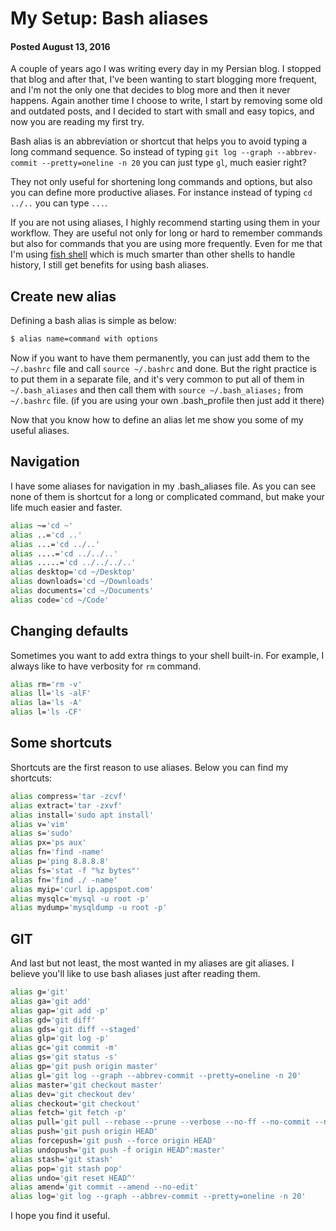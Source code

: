 # My Setup: Bash aliases
#### Posted August 13, 2016

A couple of years ago I was writing every day in my Persian blog. I stopped that blog and after that, I've been wanting to start blogging more frequent, and I'm not the only one that decides to blog more and then it never happens. Again another time I choose to write, I start by removing some old and outdated posts, and I decided to start with small and easy topics, and now you are reading my first try.

Bash alias is an abbreviation or shortcut that helps you to avoid typing a long command sequence. So instead of typing `git log --graph --abbrev-commit --pretty=oneline -n 20` you can just type `gl`, much easier right?

They not only useful for shortening long commands and options, but also you can define more productive aliases. For instance instead of typing `cd ../..` you can type `...`.

If you are not using aliases, I highly recommend starting using them in your workflow. They are useful not only for long or hard to remember commands but also for commands that you are using more frequently. Even for me that I'm using [fish shell](https://fishshell.com) which is much smarter than other shells to handle history, I still get benefits for using bash aliases.

## Create new alias

Defining a bash alias is simple as below:

```bash
$ alias name=command with options
```

Now if you want to have them permanently, you can just add them to the `~/.bashrc` file and call `source ~/.bashrc` and done. But the right practice is to put them in a separate file, and it's very common to put all of them in `~/.bash_aliases` and then call them with `source ~/.bash_aliases;` from `~/.bashrc` file. (if you are using your own .bash_profile then just add it there)

Now that you know how to define an alias let me show you some of my useful aliases.

## Navigation
I have some aliases for navigation in my .bash_aliases file. As you can see none of them is shortcut for a long or complicated command, but make your life much easier and faster.

```bash
alias ~='cd ~'
alias ..='cd ..'
alias ...='cd ../..'
alias ....='cd ../../..'
alias .....='cd ../../../..'
alias desktop='cd ~/Desktop'
alias downloads='cd ~/Downloads'
alias documents='cd ~/Documents'
alias code='cd ~/Code'
```

## Changing defaults

Sometimes you want to add extra things to your shell built-in. For example, I always like to have verbosity for `rm` command.

```bash
alias rm='rm -v'
alias ll='ls -alF'
alias la='ls -A'
alias l='ls -CF'
```

## Some shortcuts

Shortcuts are the first reason to use aliases. Below you can find my shortcuts:

```bash
alias compress='tar -zcvf'
alias extract='tar -zxvf'
alias install='sudo apt install'
alias v='vim'
alias s='sudo'
alias px='ps aux'
alias fn='find -name'
alias p='ping 8.8.8.8'
alias fs='stat -f "%z bytes"'
alias fn='find ./ -name'
alias myip='curl ip.appspot.com'
alias mysqlc='mysql -u root -p'
alias mydump='mysqldump -u root -p'
```

## GIT

And last but not least, the most wanted in my aliases are git aliases. I believe you'll like to use bash aliases just after reading them.

```bash
alias g='git'
alias ga='git add'
alias gap='git add -p'
alias gd='git diff'
alias gds='git diff --staged'
alias glp='git log -p'
alias gc='git commit -m'
alias gs='git status -s'
alias gp='git push origin master'
alias gl='git log --graph --abbrev-commit --pretty=oneline -n 20'
alias master='git checkout master'
alias dev='git checkout dev'
alias checkout='git checkout'
alias fetch='git fetch -p'
alias pull='git pull --rebase --prune --verbose --no-ff --no-commit --no-stat'
alias push='git push origin HEAD'
alias forcepush='git push --force origin HEAD'
alias undopush='git push -f origin HEAD^:master'
alias stash='git stash'
alias pop='git stash pop'
alias undo='git reset HEAD^'
alias amend='git commit --amend --no-edit'
alias log='git log --graph --abbrev-commit --pretty=oneline -n 20'
```

I hope you find it useful.
